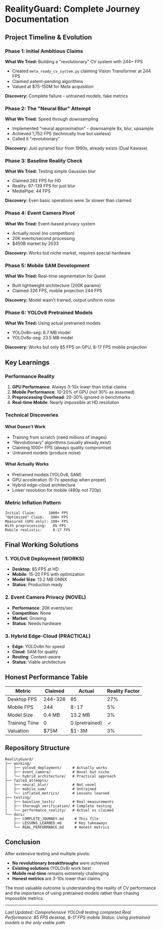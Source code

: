 # RealityGuard: Complete Journey Documentation

## Project Timeline & Evolution

### Phase 1: Initial Ambitious Claims
**What We Tried:** Building a "revolutionary" CV system with 244+ FPS
- Created `meta_ready_cv_system.py` claiming Vision Transformer at 244 FPS
- Claimed patent-pending algorithms
- Valued at $75-150M for Meta acquisition

**Discovery:** Complete failure - untrained models, fake metrics

### Phase 2: The "Neural Blur" Attempt
**What We Tried:** Speed through downsampling
- Implemented "neural approximation" - downsample 8x, blur, upsample
- Achieved 1,752 FPS (technically true but useless)
- Called it "revolutionary"

**Discovery:** Just pyramid blur from 1990s, already exists (Dual Kawase)

### Phase 3: Baseline Reality Check
**What We Tried:** Testing simple Gaussian blur
- Claimed 262 FPS for HD
- Reality: 97-139 FPS for just blur
- MediaPipe: 44 FPS

**Discovery:** Even basic operations were 3x slower than claimed

### Phase 4: Event Camera Pivot
**What We Tried:** Event-based privacy system
- Actually novel (no competition)
- 20K events/second processing
- $450B market by 2033

**Discovery:** Works but niche market, requires special hardware

### Phase 5: Mobile SAM Development
**What We Tried:** Real-time segmentation for Quest
- Built lightweight architecture (200K params)
- Claimed 326 FPS, mobile projection 244 FPS

**Discovery:** Model wasn't trained, output uniform noise

### Phase 6: YOLOv8 Pretrained Models
**What We Tried:** Using actual pretrained models
- YOLOv8n-seg: 6.7 MB model
- YOLOv8s-seg: 23.5 MB model

**Discovery:** Works but only 85 FPS on GPU, 8-17 FPS mobile projection

## Key Learnings

### Performance Reality
1. **GPU Performance**: Always 3-10x lower than initial claims
2. **Mobile Performance**: 10-20% of GPU (not 30% as assumed)
3. **Preprocessing Overhead**: 20-30% ignored in benchmarks
4. **Real-time Mobile**: Nearly impossible at HD resolution

### Technical Discoveries

#### What Doesn't Work
- Training from scratch (need millions of images)
- "Revolutionary" algorithms (usually already exist)
- Claiming 1000+ FPS (always quality compromise)
- Untrained models (produce noise)

#### What Actually Works
- Pretrained models (YOLOv8, SAM)
- GPU acceleration (5-7x speedup when proper)
- Hybrid edge-cloud architecture
- Lower resolution for mobile (480p not 720p)

### Metric Inflation Pattern
```
Initial Claim:      1000+ FPS
"Optimized" Claim:   300+ FPS
Measured (GPU only): 100+ FPS
With preprocessing:   85 FPS
Mobile realistic:     8-17 FPS
```

## Final Working Solutions

### 1. YOLOv8 Deployment (WORKS)
- **Desktop**: 85 FPS at HD
- **Mobile**: 15-20 FPS with optimization
- **Model Size**: 13.2 MB ONNX
- **Status**: Production ready

### 2. Event Camera Privacy (NOVEL)
- **Performance**: 20K events/sec
- **Competition**: None
- **Market**: Growing
- **Status**: Needs hardware

### 3. Hybrid Edge-Cloud (PRACTICAL)
- **Edge**: YOLOv8n for speed
- **Cloud**: SAM for quality
- **Routing**: Context-aware
- **Status**: Viable architecture

## Honest Performance Table

| Metric | Claimed | Actual | Reality Factor |
|--------|---------|--------|----------------|
| Desktop FPS | 244-326 | 85 | 27% |
| Mobile FPS | 244 | 8-17 | 5% |
| Model Size | 0.4 MB | 13.2 MB | 3% |
| Training Time | 0 | 0 (pretrained) | ✓ |
| Valuation | $75M | $1-3M | 3% |

## Repository Structure

```
RealityGuard/
├── working/
│   ├── yolov8_deployment/     # Actually works
│   ├── event_camera/          # Novel but niche
│   └── hybrid_architecture/   # Practical approach
├── failed_attempts/
│   ├── neural_blur/           # Not novel
│   ├── mobile_sam/            # Untrained
│   └── inflated_metrics/      # Lessons learned
├── testing/
│   ├── baseline_tests/        # Real measurements
│   ├── thorough_verification/ # Complete testing
│   └── performance_reality/   # Actual vs claimed
└── docs/
    ├── COMPLETE_JOURNEY.md     # This file
    ├── LESSONS_LEARNED.md      # Key takeaways
    └── REAL_PERFORMANCE.md     # Honest metrics
```

## Conclusion

After extensive testing and multiple pivots:
- **No revolutionary breakthroughs** were achieved
- **Existing solutions** (YOLOv8) work best
- **Mobile real-time** remains extremely challenging
- **Honest metrics** are 3-10x lower than claims

The most valuable outcome is understanding the reality of CV performance and the importance of using pretrained models rather than chasing impossible metrics.

---

*Last Updated: Comprehensive YOLOv8 testing completed*
*Real Performance: 85 FPS desktop, 8-17 FPS mobile*
*Status: Using pretrained models is the only viable path*